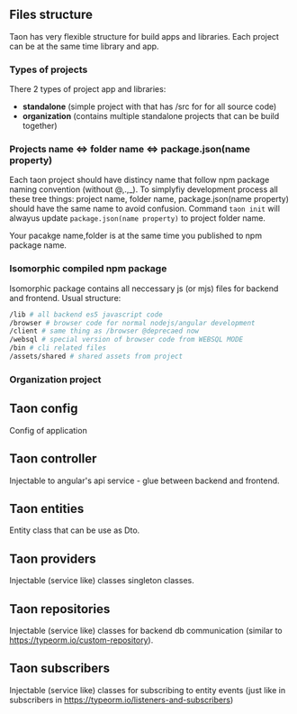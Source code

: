 ## Files structure

Taon has very flexible structure for build apps and libraries. Each project
can be at the same time library and app.

### Types of projects
There 2 types of project app and libraries: 

- **standalone** (simple project with that has /src for for all source code)
- **organization** (contains multiple standalone projects that can be build together)

### Projects name <=> folder name  <=> package.json(name property)

Each taon project should have distincy name that follow
npm package naming convention (without @,.,_).
To simplyfiy development process all these tree things:
project name, folder name, package.json(name property) should 
have the same name to avoid confusion.
Command `taon init` will alwayus update `package.json(name property)`
to project folder name.

Your pacakge name,folder is at the same time you published
to npm package name.


### Isomorphic compiled npm package
Isomorphic package contains all neccessary js (or mjs) files
for backend and frontend. Usual structure:

```bash
/lib # all backend es5 javascript code
/browser # browser code for normal nodejs/angular development
/client # same thing as /browser @deprecaed now
/websql # special version of browser code from WEBSQL MODE
/bin # cli related files
/assets/shared # shared assets from project
```


### Organization project



## Taon config

Config of application

## Taon controller

Injectable to angular's api service -
glue between backend and frontend.

## Taon entities

Entity class that can be use as Dto.

## Taon providers

Injectable (service like) classes singleton classes.
 
## Taon repositories

Injectable (service like) classes for backend db communication
(similar to https://typeorm.io/custom-repository).


## Taon subscribers

Injectable (service like) classes for subscribing to 
entity events (just like in subscribers in https://typeorm.io/listeners-and-subscribers)

